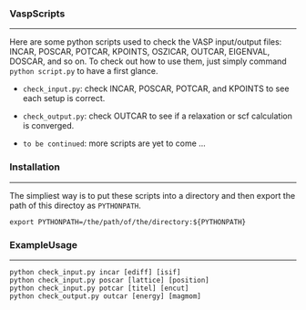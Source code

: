 ### VaspScripts
---
Here are some python scripts used to check the VASP input/output files: INCAR, POSCAR, POTCAR, KPOINTS, OSZICAR, OUTCAR, EIGENVAL, DOSCAR, and so on. To check out how to use them, just simply command `python script.py` to have a first glance.

- `check_input.py`: check INCAR, POSCAR, POTCAR, and KPOINTS to see each setup is correct.

- `check_output.py`: check OUTCAR to see if a relaxation or scf calculation is converged.

- `to be continued`: more scripts are yet to come ...

### Installation
---
The simpliest way is to put these scripts into a directory and then export the path of this directoy as `PYTHONPATH`.
```
export PYTHONPATH=/the/path/of/the/directory:${PYTHONPATH}
```

### ExampleUsage
---
```
python check_input.py incar [ediff] [isif]
python check_input.py poscar [lattice] [position]
python check_input.py potcar [titel] [encut]
python check_output.py outcar [energy] [magmom]
```
